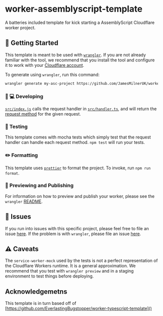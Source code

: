 # worker-assemblyscript-template

A batteries included template for kick starting a AssemblyScript Cloudflare worker project.

## 🔋 Getting Started

This template is meant to be used with [`wrangler`](https://github.com/cloudflare/wrangler). If you are not already familiar with the tool, we recommend that you install the tool and configure it to work with your [Cloudflare account](https://dash.cloudflare.com).

To generate using `wrangler`, run this command:

```bash
wrangler generate my-asc-project https://github.com/JamesMilnerUK/worker-assemblyscript-template
```

### 👩 💻 Developing

[`src/index.js`](https://github.com/JamesMilnerUK/worker-assemblyscript-template/blob/master/src/index.ts) calls the request handler in [`src/handler.ts`](https://github.com/JamesMilnerUK/worker-assemblyscript-template/blob/master/src/handler.ts), and will return the [request method](https://developer.mozilla.org/en-US/docs/Web/API/Request/method) for the given request.

### 🧪 Testing

This template comes with mocha tests which simply test that the request handler can handle each request method. `npm test` will run your tests.

### ✏️ Formatting

This template uses [`prettier`](https://prettier.io/) to format the project. To invoke, run `npm run format`.

### 👀 Previewing and Publishing

For information on how to preview and publish your worker, please see the `wrangler` [README](https://github.com/cloudflare/wrangler#%EF%B8%8F--publish).

## 🤢 Issues

If you run into issues with this specific project, please feel free to file an issue [here](https://github.com/JamesMilnerUK/worker-assemblyscript-template/issues). If the problem is with `wrangler`, please file an issue [here](https://github.com/cloudflare/wrangler/issues).

## ⚠️ Caveats

The `service-worker-mock` used by the tests is not a perfect representation of the Cloudflare Workers runtime. It is a general approximation. We recommend that you test with `wrangler preview` and in a staging environment to test things before deploying.

## Acknowledgemetns

This template is in turn based off of [https://github.com/EverlastingBugstopper/worker-typescript-template]()
